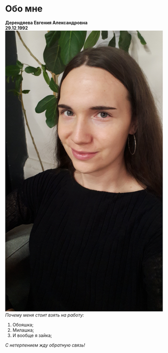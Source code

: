 # Обо мне
**Дерендяева Евгения Александровна**  
**29.12.1992**
![Евгения](jpg/20221125_082450.jpg)
_Почему меня стоит взять на работу:_
1. Обояшка; 
2. Милашка;
3. И вообще я зайка;

_С нетерпением жду обратную связь!_
